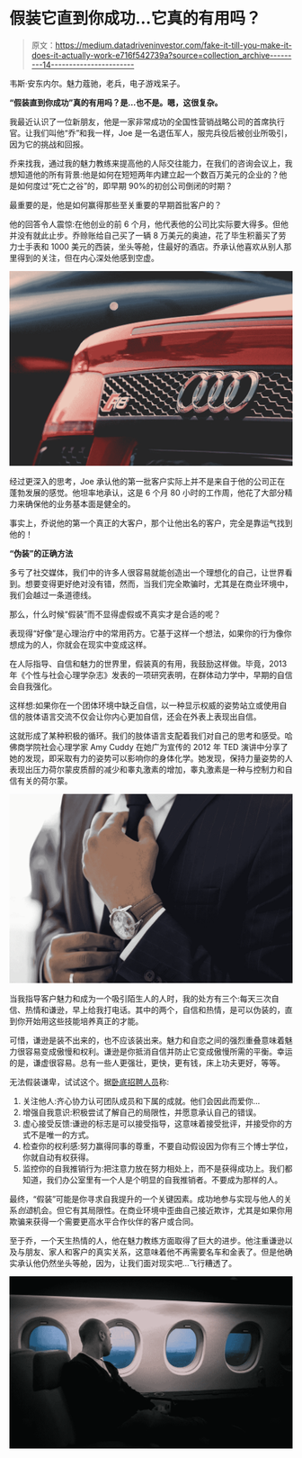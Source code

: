 # 假装它直到你成功…它真的有用吗？

> 原文：<https://medium.datadriveninvestor.com/fake-it-till-you-make-it-does-it-actually-work-e716f542739a?source=collection_archive---------14----------------------->

韦斯·安东内尔。魅力蔻驰，老兵，电子游戏呆子。

**“假装直到你成功”真的有用吗？是…也不是。嗯，这很复杂。**

我最近认识了一位新朋友，他是一家非常成功的全国性营销战略公司的首席执行官。让我们叫他“乔”和我一样，Joe 是一名退伍军人，服完兵役后被创业所吸引，因为它的挑战和回报。

乔来找我，通过我的魅力教练来提高他的人际交往能力，在我们的咨询会议上，我想知道他的所有背景:他是如何在短短两年内建立起一个数百万美元的企业的？他是如何度过“死亡之谷”的，即早期 90%的初创公司倒闭的时期？

最重要的是，他是如何赢得那些至关重要的早期首批客户的？

他的回答令人震惊:在他创业的前 6 个月，他代表他的公司比实际要大得多。但他并没有就此止步。乔赊账给自己买了一辆 8 万美元的奥迪，花了毕生积蓄买了劳力士手表和 1000 美元的西装，坐头等舱，住最好的酒店。乔承认他喜欢从别人那里得到的关注，但在内心深处他感到空虚。

![](img/a261240fec5dca5b52a5e4040fdfdaf9.png)

经过更深入的思考，Joe 承认他的第一批客户实际上并不是来自于他的公司正在蓬勃发展的感觉。他坦率地承认，这是 6 个月 80 小时的工作周，他花了大部分精力来确保他的业务基本面是健全的。

事实上，乔说他的第一个真正的大客户，那个让他出名的客户，完全是靠运气找到他的！

**“伪装”的正确方法**

多亏了社交媒体，我们中的许多人很容易就能创造出一个理想化的自己，让世界看到。想要变得更好绝对没有错，然而，当我们完全欺骗时，尤其是在商业环境中，我们会越过一条道德线。

那么，什么时候“假装”而不显得虚假或不真实才是合适的呢？

表现得“好像”是心理治疗中的常用药方。它基于这样一个想法，如果你的行为像你想成为的人，你就会在现实中变成这样。

在人际指导、自信和魅力的世界里，假装真的有用，我鼓励这样做。毕竟，2013 年《个性与社会心理学杂志》发表的一项研究表明，在群体动力学中，早期的自信会自我强化。

这样想:如果你在一个团体环境中缺乏自信，以一种显示权威的姿势站立或使用自信的肢体语言交流不仅会让你内心更加自信，还会在外表上表现出自信。

这就形成了某种积极的循环。我们的肢体语言支配着我们对自己的思考和感受。哈佛商学院社会心理学家 Amy Cuddy 在她广为宣传的 2012 年 TED 演讲中分享了她的发现，即采取有力的姿势可以影响你的身体化学。她发现，保持力量姿势的人表现出压力荷尔蒙皮质醇的减少和睾丸激素的增加，睾丸激素是一种与控制力和自信有关的荷尔蒙。

![](img/f0fc3907d4220eb3cda296ae5af8bb5e.png)

当我指导客户魅力和成为一个吸引陌生人的人时，我的处方有三个:每天三次自信、热情和谦逊，早上给我打电话。其中的两个，自信和热情，是可以伪装的，直到你开始用这些技能培养真正的才能。

可惜，谦逊是装不出来的，也不应该装出来。魅力和自恋之间的强烈重叠意味着魅力很容易变成傲慢和权利。谦逊是你抵消自信并防止它变成傲慢所需的平衡。幸运的是，谦虚很容易。总有一些人更强壮，更快，更有钱，床上功夫更好，等等。

无法假装谦卑，试试这个。据[卧底招聘人员](https://theundercoverrecruiter.com/turning-down-your-charisma/)称:

1.  关注他人:齐心协力认可团队成员和下属的成就。他们会因此而爱你…
2.  增强自我意识:积极尝试了解自己的局限性，并愿意承认自己的错误。
3.  虚心接受反馈:谦逊的标志是可以接受指导，这意味着接受批评，并接受你的方式不是唯一的方式。
4.  检查你的权利感:努力赢得同事的尊重，不要自动假设因为你有三个博士学位，你就自动有权获得。
5.  监控你的自我推销行为:把注意力放在努力相处上，而不是获得成功上。我们都知道，我们办公室里有一个人是个明显的自我推销者。不要成为那样的人。

最终，“假装”可能是你寻求自我提升的一个关键因素。成功地参与实现与他人的关系*创造*机会。但它有其局限性。在商业环境中歪曲自己接近欺诈，尤其是如果你用欺骗来获得一个需要更高水平合作伙伴的客户或合同。

至于乔，一个天生热情的人，他在魅力教练方面取得了巨大的进步。他注重谦逊以及与朋友、家人和客户的真实关系，这意味着他不再需要名车和金表了。但是他确实承认他仍然坐头等舱，因为，让我们面对现实吧…飞行糟透了。

![](img/03df32a662fcb477ca958b3f1de2715c.png)